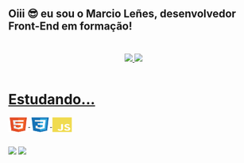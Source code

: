 

##  Oiii 😎 eu sou o Marcio Leñes, desenvolvedor Front-End em formação!<br><br>

<div align="center">
  <a href="https://github.com/marciolenes">
  <img height="165em" src="https://github-readme-stats.vercel.app/api?username=marciolenes&show_icons=true&theme=dracula&include_all_commits=true&count_private=true"/>
  <img height="165em" src="https://github-readme-stats.vercel.app/api/top-langs/?username=marciolenes&layout=compact&langs_count=7&theme=dracula"/>
</div>
<br>
  
<div>
  <h1 align="">Estudando...</h1>
  <img align="center" alt="Marcio-HTML" height="30" width="40" src="https://raw.githubusercontent.com/devicons/devicon/master/icons/html5/html5-original.svg">
  <img align="center" alt="Marcio-CSS" height="30" width="40" src="https://raw.githubusercontent.com/devicons/devicon/master/icons/css3/css3-original.svg">
  <img align="center" alt="Marcio-Js" height="30" width="40" src="https://raw.githubusercontent.com/devicons/devicon/master/icons/javascript/javascript-plain.svg">
</div>
 
##
 
<div> 
  <a href = "mailto:marthiolenes@gmail.com"><img src="https://img.shields.io/badge/-Gmail-%23333?style=for-the-badge&logo=gmail&logoColor=white" target="_blank"></a>
  <a href="https://www.linkedin.com/in/marciolenes" target="_blank"><img src="https://img.shields.io/badge/-LinkedIn-%230077B5?style=for-the-badge&logo=linkedin&logoColor=white" target="_blank"></a>  
</div>

<br><br>



